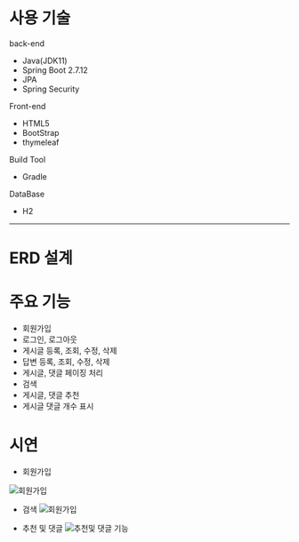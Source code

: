 

# 사용 기술
back-end
- Java(JDK11)
- Spring Boot 2.7.12
- JPA
- Spring Security

Front-end
- HTML5
- BootStrap
- thymeleaf

Build Tool
- Gradle

DataBase
- H2


---

# ERD 설계


# 주요 기능
- 회원가입
- 로그인, 로그아웃
- 게시글 등록, 조회, 수정, 삭제
- 답변 등록, 조회, 수정, 삭제
- 게시글, 댓글 페이징 처리
- 검색
- 게시글, 댓글 추천
- 게시글 댓글 개수 표시


# 시연 
- 회원가입

![회원가입](https://github.com/devyejin/jumpToSpringBoot/assets/109127968/68cc64f1-fb39-46a2-9ea3-1f516b27b38b)


- 검색
![회원가입](https://github.com/devyejin/jumpToSpringBoot/assets/109127968/53811a4d-e881-4cdf-9926-4d16ae3b4a40)

- 추천 및 댓글
![추천및 댓글 기능](https://github.com/devyejin/jumpToSpringBoot/assets/109127968/3e40d012-5c05-46a1-b2a3-92097d945794)
